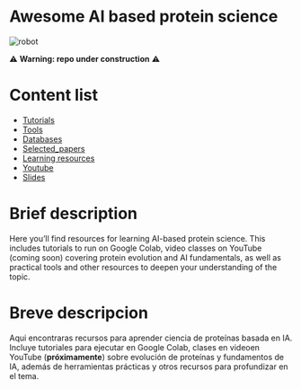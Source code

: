 # Awesome AI based protein science
![robot](https://miangoar.github.io/images/robot_ml.png)

⚠️ **Warning: repo under construction** ⚠️

# Content list
- [Tutorials](./tutorials)
- [Tools](./tools)
- [Databases](./databases)
- [Selected_papers](./selected_papers)
- [Learning resources](./learning_resources)
- [Youtube](./youtube)
- [Slides](./slides)

# Brief description
Here you’ll find resources for learning AI-based protein science. This includes tutorials to run on Google Colab, video classes on YouTube (coming soon) covering protein evolution and AI fundamentals, as well as practical tools and other resources to deepen your understanding of the topic.

# Breve descripcion  
Aqui encontraras recursos para aprender ciencia de proteínas basada en IA. Incluye tutoriales para ejecutar en Google Colab, clases en videoen YouTube (**próximamente**) sobre evolución de proteínas y fundamentos de IA, además de herramientas prácticas y otros recursos para profundizar en el tema.



  











